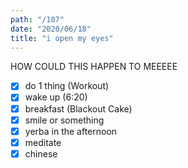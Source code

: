 ```yaml
---
path: "/107"
date: "2020/06/18"
title: "i open my eyes"
---
```


HOW COULD THIS HAPPEN TO MEEEEE

- [x] do 1 thing (Workout)
- [x] wake up (6:20)
- [x] breakfast (Blackout Cake)
- [x] smile or something
- [x] yerba in the afternoon
- [x] meditate
- [x] chinese
